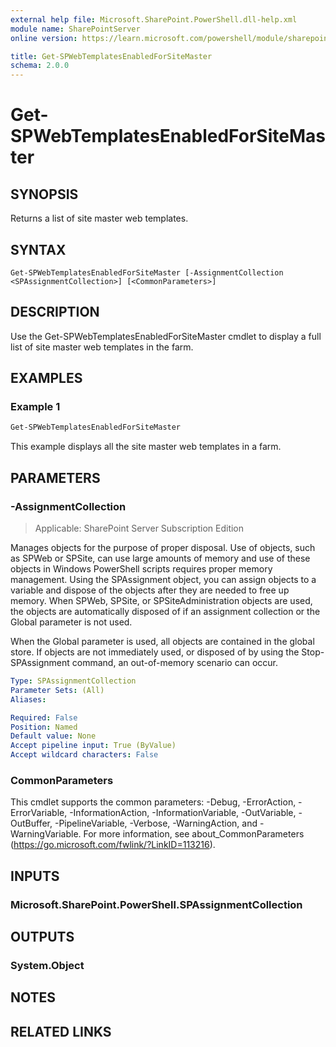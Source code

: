```yaml
---
external help file: Microsoft.SharePoint.PowerShell.dll-help.xml
module name: SharePointServer
online version: https://learn.microsoft.com/powershell/module/sharepoint-server/get-spwebtemplatesenabledforsitemaster

title: Get-SPWebTemplatesEnabledForSiteMaster
schema: 2.0.0
---
```


# Get-SPWebTemplatesEnabledForSiteMaster

## SYNOPSIS
Returns a list of site master web templates.

## SYNTAX

```
Get-SPWebTemplatesEnabledForSiteMaster [-AssignmentCollection <SPAssignmentCollection>] [<CommonParameters>]
```

## DESCRIPTION
Use the Get-SPWebTemplatesEnabledForSiteMaster cmdlet to display a full list of site master web templates in the farm.

## EXAMPLES

### Example 1
```powershell
Get-SPWebTemplatesEnabledForSiteMaster
```

This example displays all the site master web templates in a farm.

## PARAMETERS

### -AssignmentCollection

> Applicable: SharePoint Server Subscription Edition

Manages objects for the purpose of proper disposal. Use of objects, such as SPWeb or SPSite, can use large amounts of memory and use of these objects in Windows PowerShell scripts requires proper memory management. Using the SPAssignment object, you can assign objects to a variable and dispose of the objects after they are needed to free up memory. When SPWeb, SPSite, or SPSiteAdministration objects are used, the objects are automatically disposed of if an assignment collection or the Global parameter is not used.

When the Global parameter is used, all objects are contained in the global store. If objects are not immediately used, or disposed of by using the Stop-SPAssignment command, an out-of-memory scenario can occur.

```yaml
Type: SPAssignmentCollection
Parameter Sets: (All)
Aliases:

Required: False
Position: Named
Default value: None
Accept pipeline input: True (ByValue)
Accept wildcard characters: False
```

### CommonParameters
This cmdlet supports the common parameters: -Debug, -ErrorAction, -ErrorVariable, -InformationAction, -InformationVariable, -OutVariable, -OutBuffer, -PipelineVariable, -Verbose, -WarningAction, and -WarningVariable. For more information, see about_CommonParameters (https://go.microsoft.com/fwlink/?LinkID=113216).

## INPUTS

### Microsoft.SharePoint.PowerShell.SPAssignmentCollection

## OUTPUTS

### System.Object

## NOTES

## RELATED LINKS
